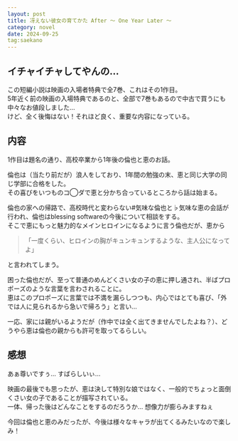 ```yaml
---
layout: post
title: 冴えない彼女の育てかた After 〜 One Year Later 〜
category: novel
date: 2024-09-25
tag:saekano
---
```


## イチャイチャしてやんの…

この短編小説は映画の入場者特典で全7巻、これはその1作目。  
5年近く前の映画の入場特典であるのと、全部で7巻もあるので中古で買うにも中々なお値段しました…  
けど、全く後悔はない！それほど良く、重要な内容になっている。  

## 内容

1作目は題名の通り、高校卒業から1年後の倫也と恵のお話。

倫也は（当たり前だが）浪人をしており、1年間の勉強の末、恵と同じ大学の同じ学部に合格をした。  
その喜びをいつものコ◯ダで恵と分かち合っているところから話は始まる。  

倫也の家への帰路で、高校時代と変わらない#気味な倫也と♭気味な恵の会話が行われ、倫也はblessing softwareの今後について相談をする。  
そこで恵にもっと魅力的なメインヒロインになるように言う倫也だが、恵から
> 「一度くらい、ヒロインの胸がキュンキュンするような、主人公になってよ」

と言われてしまう。

困った倫也だが、至って普通のめんどくさい女の子の恵に押し通され、半ばプロポーズのような言葉を言わされることに。  
恵はこのプロポーズに言葉では不満を漏らしつつも、内心ではとても喜び、「外では人に見られるから急いで帰ろう」と言い…

一応、家には親がいるようだが（作中では全く出てきませんでしたよね？）、どうやら恵は倫也の親からも許可を取ってるらしい。

## 感想

あぁ尊いですぅ… すばらしいぃ…

映画の最後でも思ったが、恵は決して特別な娘ではなく、一般的でちょっと面倒くさい女の子であることが描写されている。  
一体、帰った後はどんなことをするのだろうか… 想像力が膨らみますねぇ

今回は倫也と恵のみだったが、今後は様々なキャラが出てくるみたいなので楽しみ！
